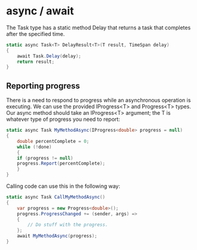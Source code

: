 # async / await

The Task type has a static method Delay that returns a task that completes after the specified time.
```c#
static async Task<T> DelayResult<T>(T result, TimeSpan delay)
{
    await Task.Delay(delay);
    return result;
}
```

## Reporting progress
There is a need to respond to progress while an asynchronous operation is executing.
We can use the provided IProgress\<T> and Progress\<T> types. Our async method should
take an IProgress\<T> argument; the T is whatever type of progress you need to report:
```c#
static async Task MyMethodAsync(IProgress<double> progress = null)
{
    double percentComplete = 0;
    while (!done)
    {
    if (progress != null)
    progress.Report(percentComplete);
    }
}
```
Calling code can use this in the following way:
```c#
static async Task CallMyMethodAsync()
{
    var progress = new Progress<double>();
    progress.ProgressChanged += (sender, args) =>
    {
        // Do stuff with the progress.
    };
    await MyMethodAsync(progress);
}
```
